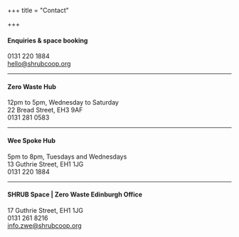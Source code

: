 +++
title = "Contact"

+++
#### Enquiries & space booking

0131 220 1884  
[hello@shrubcoop.org](mailto:hello@shrubcoop.org)

***

#### Zero Waste Hub

12pm to 5pm, Wednesday to Saturday  
22 Bread Street, EH3 9AF  
0131 281 0583

***

#### Wee Spoke Hub

5pm to 8pm, Tuesdays and Wednesdays  
13 Guthrie Street, EH1 1JG  
0131 220 1884

***

#### SHRUB Space | Zero Waste Edinburgh Office

17 Guthrie Street, EH1 1JG  
0131 261 8216  
[info.zwe@shrubcoop.org](mailto:info.zwe@shrubcoop.org)